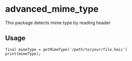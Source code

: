 # advanced_mime_type

This package detects mime type by reading header

## Usage

```
final mimeType = getMimeType('/path/to/your/file.heic')
print(mimeType);
```